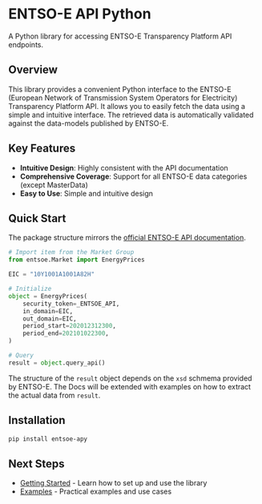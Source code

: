 # ENTSO-E API Python

A Python library for accessing ENTSO-E Transparency Platform API endpoints.

## Overview

This library provides a convenient Python interface to the ENTSO-E (European Network of Transmission System Operators for Electricity) Transparency Platform API. It allows you to easily fetch the data using a simple and intuitive interface. The retrieved data is automatically validated against the data-models published by ENTSO-E.

## Key Features

- **Intuitive Design**: Highly consistent with the API documentation
- **Comprehensive Coverage**: Support for all ENTSO-E data categories (except MasterData)
- **Easy to Use**: Simple and intuitive design

## Quick Start

The package structure mirrors the [official ENTSO-E API documentation](https://documenter.getpostman.com/view/7009892/2s93JtP3F6).

```python
# Import item from the Market Group
from entsoe.Market import EnergyPrices

EIC = "10Y1001A1001A82H"

# Initialize
object = EnergyPrices(
    security_token=_ENTSOE_API,
    in_domain=EIC,
    out_domain=EIC,
    period_start=202012312300,
    period_end=202101022300,
)

# Query
result = object.query_api()
```

The structure of the `result` object depends on the `xsd` schmema provided by ENTSO-E.
The Docs will be extended with examples on how to extract the actual data from `result`.

## Installation

```bash
pip install entsoe-apy
```

## Next Steps

- [Getting Started](getting_started.md) - Learn how to set up and use the library
- [Examples](examples.md) - Practical examples and use cases
